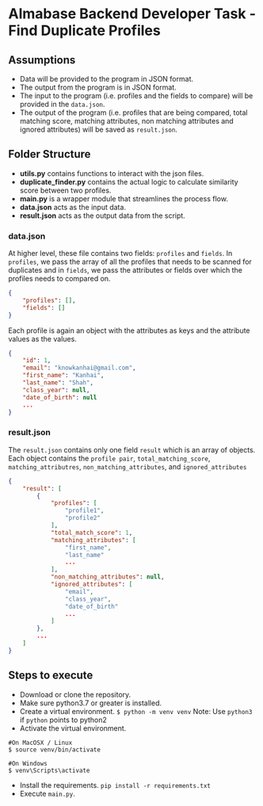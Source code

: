 # Almabase Backend Developer Task - Find Duplicate Profiles

## Assumptions
* Data will be provided to the program in JSON format.
* The output from the program is in JSON format.
* The input to the program (i.e. profiles and the fields to compare) will be provided in the `data.json`.
* The output of the program (i.e. profiles that are being compared, total matching score, matching attributes, non matching attributes and ignored attributes) will be saved as `result.json`.

## Folder Structure
- **utils.py** contains functions to interact with the json files.
- **duplicate_finder.py** contains the actual logic to calculate similarity score between two profiles.
- **main.py** is a wrapper module that streamlines the process flow.
- **data.json** acts as the input data.
- **result.json** acts as the output data from the script.

### data.json
At higher level, these file contains two fields: `profiles` and `fields`. In `profiles`, we pass the array of all the profiles that needs to be scanned for duplicates and in `fields`, we pass the attributes or fields over which the profiles needs to compared on.
```json
{
    "profiles": [],
    "fields": []
}
```

Each profile is again an object with the attributes as keys and the attribute values as the values.
```json
{
    "id": 1,
    "email": "knowkanhai@gmail.com",
    "first_name": "Kanhai",
    "last_name": "Shah",
    "class_year": null,
    "date_of_birth": null
    ...
}
```

### result.json
The `result.json` contains only one field `result` which is an array of objects. Each object contains the `profile pair`, `total_matching_score`, `matching_attributres`, `non_matching_attributes`, and `ignored_attributes`
```json
{
    "result": [
        {
            "profiles": [
                "profile1",
                "profile2"
            ],
            "total_match_score": 1,
            "matching_attributes": [
                "first_name",
                "last_name"
                ...
            ],
            "non_matching_attributes": null,
            "ignored_attributes": [
                "email",
                "class_year",
                "date_of_birth"
                ...
            ]
        },
        ...
    ]
}
```

## Steps to execute
* Download or clone the repository.
* Make sure python3.7 or greater is installed.
* Create a virtual environment.
```$ python -m venv venv```
Note: Use `python3` if `python` points to python2
* Activate the virtual environment.
```
#On MacOSX / Linux
$ source venv/bin/activate

#On Windows
$ venv\Scripts\activate
```
* Install the requirements.
```pip install -r requirements.txt```
* Execute `main.py`.

